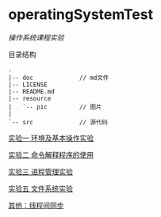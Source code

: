 ﻿# operatingSystemTest
*操作系统课程实验*

目录结构
```
.
|-- doc             // md文件
|-- LICENSE         
|-- README.md
|-- resource        
|   `-- pic         // 图片
|           
`-- src             // 源代码
```

[实验一  环境及基本操作实验](./doc/test1.md)

[实验二  命令解释程序的使用](./doc/test2.md)

[实验三  进程管理实验](./doc/test3.md)

[实验五  文件系统实验](./doc/test5.md)

[其他：线程间同步](./doc/process_synchronization.md)
